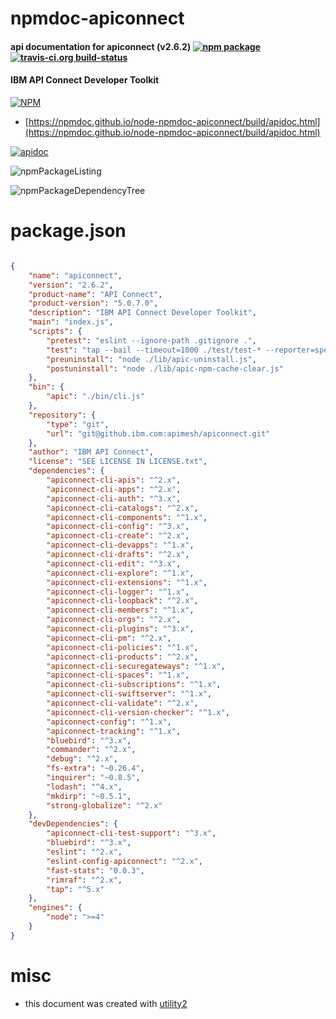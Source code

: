 # npmdoc-apiconnect

#### api documentation for  apiconnect (v2.6.2)  [![npm package](https://img.shields.io/npm/v/npmdoc-apiconnect.svg?style=flat-square)](https://www.npmjs.org/package/npmdoc-apiconnect) [![travis-ci.org build-status](https://api.travis-ci.org/npmdoc/node-npmdoc-apiconnect.svg)](https://travis-ci.org/npmdoc/node-npmdoc-apiconnect)

#### IBM API Connect Developer Toolkit

[![NPM](https://nodei.co/npm/apiconnect.png?downloads=true&downloadRank=true&stars=true)](https://www.npmjs.com/package/apiconnect)

- [https://npmdoc.github.io/node-npmdoc-apiconnect/build/apidoc.html](https://npmdoc.github.io/node-npmdoc-apiconnect/build/apidoc.html)

[![apidoc](https://npmdoc.github.io/node-npmdoc-apiconnect/build/screenCapture.buildCi.browser.%252Ftmp%252Fbuild%252Fapidoc.html.png)](https://npmdoc.github.io/node-npmdoc-apiconnect/build/apidoc.html)

![npmPackageListing](https://npmdoc.github.io/node-npmdoc-apiconnect/build/screenCapture.npmPackageListing.svg)

![npmPackageDependencyTree](https://npmdoc.github.io/node-npmdoc-apiconnect/build/screenCapture.npmPackageDependencyTree.svg)



# package.json

```json

{
    "name": "apiconnect",
    "version": "2.6.2",
    "product-name": "API Connect",
    "product-version": "5.0.7.0",
    "description": "IBM API Connect Developer Toolkit",
    "main": "index.js",
    "scripts": {
        "pretest": "eslint --ignore-path .gitignore .",
        "test": "tap --bail --timeout=1000 ./test/test-* --reporter=spec",
        "preuninstall": "node ./lib/apic-uninstall.js",
        "postuninstall": "node ./lib/apic-npm-cache-clear.js"
    },
    "bin": {
        "apic": "./bin/cli.js"
    },
    "repository": {
        "type": "git",
        "url": "git@github.ibm.com:apimesh/apiconnect.git"
    },
    "author": "IBM API Connect",
    "license": "SEE LICENSE IN LICENSE.txt",
    "dependencies": {
        "apiconnect-cli-apis": "^2.x",
        "apiconnect-cli-apps": "^2.x",
        "apiconnect-cli-auth": "^3.x",
        "apiconnect-cli-catalogs": "^2.x",
        "apiconnect-cli-components": "^1.x",
        "apiconnect-cli-config": "^3.x",
        "apiconnect-cli-create": "^2.x",
        "apiconnect-cli-devapps": "^1.x",
        "apiconnect-cli-drafts": "^2.x",
        "apiconnect-cli-edit": "^3.x",
        "apiconnect-cli-explore": "^1.x",
        "apiconnect-cli-extensions": "^1.x",
        "apiconnect-cli-logger": "^1.x",
        "apiconnect-cli-loopback": "^2.x",
        "apiconnect-cli-members": "^1.x",
        "apiconnect-cli-orgs": "^2.x",
        "apiconnect-cli-plugins": "^3.x",
        "apiconnect-cli-pm": "^2.x",
        "apiconnect-cli-policies": "^1.x",
        "apiconnect-cli-products": "^2.x",
        "apiconnect-cli-securegateways": "^1.x",
        "apiconnect-cli-spaces": "^1.x",
        "apiconnect-cli-subscriptions": "^1.x",
        "apiconnect-cli-swiftserver": "^1.x",
        "apiconnect-cli-validate": "^2.x",
        "apiconnect-cli-version-checker": "^1.x",
        "apiconnect-config": "^1.x",
        "apiconnect-tracking": "^1.x",
        "bluebird": "^3.x",
        "commander": "^2.x",
        "debug": "^2.x",
        "fs-extra": "~0.26.4",
        "inquirer": "~0.8.5",
        "lodash": "^4.x",
        "mkdirp": "~0.5.1",
        "strong-globalize": "^2.x"
    },
    "devDependencies": {
        "apiconnect-cli-test-support": "^3.x",
        "bluebird": "^3.x",
        "eslint": "^2.x",
        "eslint-config-apiconnect": "^2.x",
        "fast-stats": "0.0.3",
        "rimraf": "^2.x",
        "tap": "^5.x"
    },
    "engines": {
        "node": ">=4"
    }
}
```



# misc
- this document was created with [utility2](https://github.com/kaizhu256/node-utility2)
